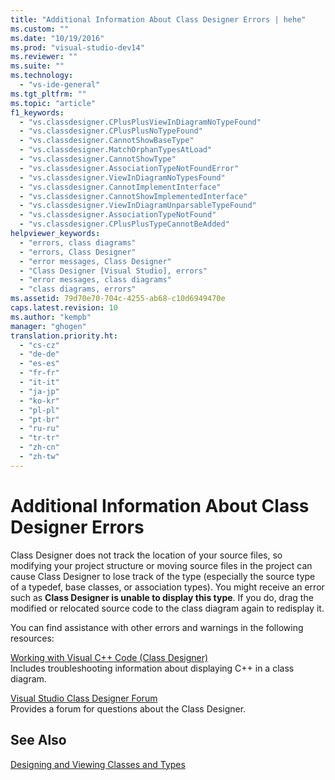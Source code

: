```yaml
---
title: "Additional Information About Class Designer Errors | hehe"
ms.custom: ""
ms.date: "10/19/2016"
ms.prod: "visual-studio-dev14"
ms.reviewer: ""
ms.suite: ""
ms.technology: 
  - "vs-ide-general"
ms.tgt_pltfrm: ""
ms.topic: "article"
f1_keywords: 
  - "vs.classdesigner.CPlusPlusViewInDiagramNoTypeFound"
  - "vs.classdesigner.CPlusPlusNoTypeFound"
  - "vs.classdesigner.CannotShowBaseType"
  - "vs.classdesigner.MatchOrphanTypesAtLoad"
  - "vs.classdesigner.CannotShowType"
  - "vs.classdesigner.AssociationTypeNotFoundError"
  - "vs.classdesigner.ViewInDiagramNoTypesFound"
  - "vs.classdesigner.CannotImplementInterface"
  - "vs.classdesigner.CannotShowImplementedInterface"
  - "vs.classdesigner.ViewInDiagramUnparsableTypeFound"
  - "vs.classdesigner.AssociationTypeNotFound"
  - "vs.classdesigner.CPlusPlusTypeCannotBeAdded"
helpviewer_keywords: 
  - "errors, class diagrams"
  - "errors, Class Designer"
  - "error messages, Class Designer"
  - "Class Designer [Visual Studio], errors"
  - "error messages, class diagrams"
  - "class diagrams, errors"
ms.assetid: 79d70e70-704c-4255-ab68-c10d6949470e
caps.latest.revision: 10
ms.author: "kempb"
manager: "ghogen"
translation.priority.ht: 
  - "cs-cz"
  - "de-de"
  - "es-es"
  - "fr-fr"
  - "it-it"
  - "ja-jp"
  - "ko-kr"
  - "pl-pl"
  - "pt-br"
  - "ru-ru"
  - "tr-tr"
  - "zh-cn"
  - "zh-tw"
---
```

# Additional Information About Class Designer Errors
Class Designer does not track the location of your source files, so modifying your project structure or moving source files in the project can cause Class Designer to lose track of the type (especially the source type of a typedef, base classes, or association types). You might receive an error such as **Class Designer is unable to display this type**. If you do, drag the modified or relocated source code to the class diagram again to redisplay it.  
  
 You can find assistance with other errors and warnings in the following resources:  
  
 [Working with Visual C++ Code (Class Designer)](../ide/working-with-visual-c---code--class-designer-.md)  
 Includes troubleshooting information about displaying C++ in a class diagram.  
  
 [Visual Studio Class Designer Forum](http://go.microsoft.com/fwlink/?LinkId=160754)  
 Provides a forum for questions about the Class Designer.  
  
## See Also  
 [Designing and Viewing Classes and Types](../ide/designing-and-viewing-classes-and-types.md)